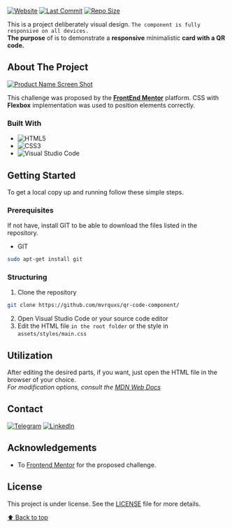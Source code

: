 <!-- PROJECT SHIELDS -->
<!--
*** https://github.com/mvrquxs/qr-code-component/
-->
[![Website](https://img.shields.io/website-up-down-green-red/http/shields.io.svg)](http://shields.io/)
[![Last Commit](https://img.shields.io/github/last-commit/mvrquxs/qr-code-component)](http://shields.io/)
[![Repo Size](https://img.shields.io/github/repo-size/mvrquxs/qr-code-component)](http://shields.io/)


This is a project deliberately visual design. `The component is fully responsive on all devices.`
<br>**The purpose** of is to demonstrate a **responsive** minimalistic **card with a QR code.**<br>

<!-- ABOUT THE PROJECT -->
## About The Project

[![Product Name Screen Shot][product-screenshot]](https://raw.githubusercontent.com/mvrquxs/qr-code-component/main/assets/screenshots/desktop-version.png)


This challenge was proposed by the [**FrontEnd Mentor**](https://www.frontendmentor.io/solutions/component-qr-code-using-html-and-css-flexbox-BJyVMZaGq) platform. CSS with **Flexbox** implementation was used to position elements correctly.

### Built With

* ![HTML5](https://img.shields.io/badge/html5-%23E34F26.svg?style=for-the-badge&logo=html5&logoColor=white)
* ![CSS3](https://img.shields.io/badge/css3-%231572B6.svg?style=for-the-badge&logo=css3&logoColor=white)
* ![Visual Studio Code](https://img.shields.io/badge/Visual%20Studio%20Code-0078d7.svg?style=for-the-badge&logo=visual-studio-code&logoColor=white)

<!-- GETTING STARTED -->
## Getting Started

To get a local copy up and running follow these simple steps.

### Prerequisites

If not have, install GIT to be able to download the files listed in the repository.
* GIT
```sh
sudo apt-get install git
```

### Structuring
 
1. Clone the repository
```sh
git clone https://github.com/mvrquxs/qr-code-component/
```
2. Open Visual Studio Code or your source code editor
3. Edit the HTML file `in the root folder` or the style in `assets/styles/main.css`


<!-- USAGE EXAMPLES -->
## Utilization

After editing the desired parts, if you want, just open the HTML file in the browser of your choice. <br>_For modification options, consult the [MDN Web Docs](https://developer.mozilla.org/pt-BR/)_


<!-- CONTACT -->
## Contact
[![Telegram](https://img.shields.io/badge/Telegram-2CA5E0?style=for-the-badge&logo=telegram&logoColor=white)](https://bit.ly/3DbmnLd)
[![LinkedIn](https://img.shields.io/badge/linkedin-%230077B5.svg?&style=for-the-badge&logo=linkedin&logoColor=white)](https://www.linkedin.com/in/mvrquxs/)

<!-- ACKNOWLEDGEMENTS -->
## Acknowledgements

* To [Frontend Mentor](https://www.frontendmentor.io/solutions/component-qr-code-using-html-and-css-flexbox-BJyVMZaGq) for the proposed challenge.
## License

This project is under license. See the [LICENSE](https://github.com/mvrquxs/qr-code-component/blob/main/LICENSE) file for more details.

[⬆ Back to top](#about-the-project)<br>

[product-screenshot]: https://i.imgur.com/KCsKuJH.png
